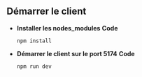 **Démarrer le client**
----
* **Installer les nodes_modules**
  **Code**

  `npm install`
  
* **Démarrer le client sur le port 5174**
  **Code**

  `npm run dev`
